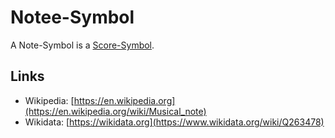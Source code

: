 # Notee-Symbol

A Note-Symbol is a [Score-Symbol](90000051.md).

## Links

- Wikipedia: [https://en.wikipedia.org](https://en.wikipedia.org/wiki/Musical_note)
- Wikidata: [https://wikidata.org](https://www.wikidata.org/wiki/Q263478)
